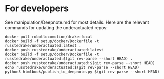 # For developers

See manipulation/Deepnote.md for most details.  Here are the relevant commands for updating the underactuated repos:
```
docker pull robotlocomotion/drake:focal
docker build -f setup/docker/Dockerfile -t russtedrake/underactuated:latest .
docker push russtedrake/underactuated:latest
docker build -f setup/docker/Dockerfile -t russtedrake/underactuated:$(git rev-parse --short HEAD) .
docker push russtedrake/underactuated:$(git rev-parse --short HEAD)
echo russtedrake/underactuated:$(git rev-parse --short HEAD)
python3 htmlbook/publish_to_deepnote.py $(git rev-parse --short HEAD)
```
